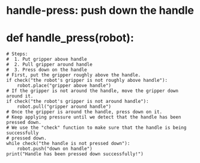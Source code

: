 # handle-press: push down the handle
# def handle_press(robot):
    # Steps:
    #  1. Put gripper above handle
    #  2. Pull gripper around handle
    #  3. Press down on the handle
    # First, put the gripper roughly above the handle.
    if check("the robot's gripper is not roughly above handle"):
        robot.place("gripper above handle")
    # If the gripper is not around the handle, move the gripper down around it.
    if check("the robot's gripper is not around handle"):
        robot.pull("gripper around handle")
    # Once the gripper is around the handle, press down on it.
    # Keep applying pressure until we detect that the handle has been pressed down.
    # We use the "check" function to make sure that the handle is being successfully
    # pressed down.
    while check("the handle is not pressed down"):
        robot.push("down on handle")
    print("Handle has been pressed down successfully!")